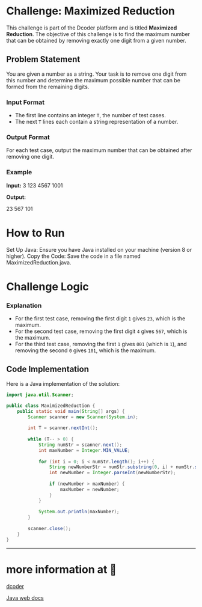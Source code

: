 # Challenge: Maximized Reduction

This challenge is part of the Dcoder platform and is titled **Maximized Reduction**. The objective of this challenge is to find the maximum number that can be obtained by removing exactly one digit from a given number.

## Problem Statement

You are given a number as a string. Your task is to remove one digit from this number and determine the maximum possible number that can be formed from the remaining digits.

### Input Format

- The first line contains an integer `T`, the number of test cases.
- The next `T` lines each contain a string representation of a number.

### Output Format

For each test case, output the maximum number that can be obtained after removing one digit.

### Example

**Input:**
3 123 4567 1001

**Output:**

23 567 101

# How to Run

Set Up Java: Ensure you have Java installed on your machine (version 8 or higher).
Copy the Code: Save the code in a file named MaximizedReduction.java.

# Challenge Logic

### Explanation

- For the first test case, removing the first digit `1` gives `23`, which is the maximum.
- For the second test case, removing the first digit `4` gives `567`, which is the maximum.
- For the third test case, removing the first `1` gives `001` (which is `1`), and removing the second `0` gives `101`, which is the maximum.

## Code Implementation

Here is a Java implementation of the solution:

```java
import java.util.Scanner;

public class MaximizedReduction {
    public static void main(String[] args) {
        Scanner scanner = new Scanner(System.in);
        
        int T = scanner.nextInt();
        
        while (T-- > 0) {
            String numStr = scanner.next();
            int maxNumber = Integer.MIN_VALUE;
            
            for (int i = 0; i < numStr.length(); i++) {
                String newNumberStr = numStr.substring(0, i) + numStr.substring(i + 1);
                int newNumber = Integer.parseInt(newNumberStr);
                
                if (newNumber > maxNumber) {
                    maxNumber = newNumber;
                }
            }
            
            System.out.println(maxNumber);
        }
        
        scanner.close();
    }
}
```
---

# more information at 📂
[dcoder](https://dcoder.tech/)


[Java web docs](https://docs.oracle.com/en/java/)
